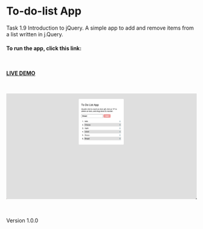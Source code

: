 # To-do-list App
Task 1.9 Introduction to jQuery. A simple app to add and remove items from a list written in j.Query.

#### To run the app, click this link: 

<br>

<strong>[LIVE DEMO](https://koola123.github.io/to-do-list/)</strong>

<br>

![to-do-list-app](img/todolist.png)

<br>

Version 1.0.0


